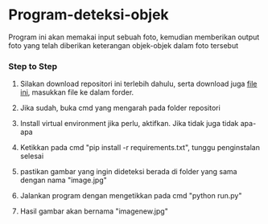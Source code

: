# Program-deteksi-objek

Program ini akan memakai input sebuah foto, kemudian memberikan output foto yang telah diberikan keterangan objek-objek dalam foto tersebut

### Step to Step

1. Silakan download repositori ini terlebih dahulu, serta download juga [file ini](https://github.com/OlafenwaMoses/ImageAI/releases/download/1.0/resnet50_coco_best_v2.0.1.h5), masukkan file ke dalam forder.

2. Jika sudah, buka cmd yang mengarah pada folder repositori

3. Install virtual environment jika perlu, aktifkan. Jika tidak juga tidak apa-apa

4. Ketikkan pada cmd "pip install -r requirements.txt", tunggu penginstalan selesai

5. pastikan gambar yang ingin dideteksi berada di folder yang sama dengan nama "image.jpg"

6. Jalankan program dengan mengetikkan pada cmd "python run.py"

7. Hasil gambar akan bernama "imagenew.jpg"

